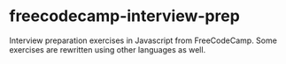 # freecodecamp-interview-prep
Interview preparation exercises in Javascript from FreeCodeCamp. Some exercises are rewritten using other languages as well.
